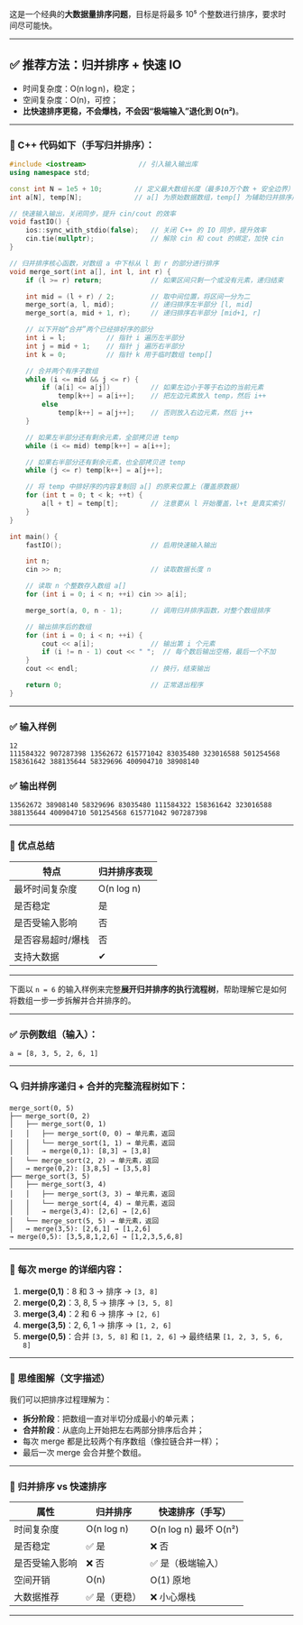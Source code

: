 这是一个经典的**大数据量排序问题**，目标是将最多 10⁵ 个整数进行排序，要求时间尽可能快。

---

## ✅ 推荐方法：**归并排序 + 快速 IO**

* 时间复杂度：O(n log n)，稳定；
* 空间复杂度：O(n)，可控；
* **比快速排序更稳，不会爆栈，不会因“极端输入”退化到 O(n²)**。

---

### 🔧 C++ 代码如下（手写归并排序）：

```cpp
#include <iostream>             // 引入输入输出库
using namespace std;

const int N = 1e5 + 10;        // 定义最大数组长度（最多10万个数 + 安全边界）
int a[N], temp[N];             // a[] 为原始数据数组，temp[] 为辅助归并排序用的临时数组

// 快速输入输出，关闭同步，提升 cin/cout 的效率
void fastIO() {
    ios::sync_with_stdio(false);   // 关闭 C++ 的 IO 同步，提升效率
    cin.tie(nullptr);              // 解除 cin 和 cout 的绑定，加快 cin
}

// 归并排序核心函数，对数组 a 中下标从 l 到 r 的部分进行排序
void merge_sort(int a[], int l, int r) {
    if (l >= r) return;            // 如果区间只剩一个或没有元素，递归结束

    int mid = (l + r) / 2;         // 取中间位置，将区间一分为二
    merge_sort(a, l, mid);         // 递归排序左半部分 [l, mid]
    merge_sort(a, mid + 1, r);     // 递归排序右半部分 [mid+1, r]

    // 以下开始“合并”两个已经排好序的部分
    int i = l;          // 指针 i 遍历左半部分
    int j = mid + 1;    // 指针 j 遍历右半部分
    int k = 0;          // 指针 k 用于临时数组 temp[]

    // 合并两个有序子数组
    while (i <= mid && j <= r) {
        if (a[i] <= a[j])          // 如果左边小于等于右边的当前元素
            temp[k++] = a[i++];    // 把左边元素放入 temp，然后 i++
        else
            temp[k++] = a[j++];    // 否则放入右边元素，然后 j++
    }

    // 如果左半部分还有剩余元素，全部拷贝进 temp
    while (i <= mid) temp[k++] = a[i++];

    // 如果右半部分还有剩余元素，也全部拷贝进 temp
    while (j <= r) temp[k++] = a[j++];

    // 将 temp 中排好序的内容复制回 a[] 的原来位置上（覆盖原数据）
    for (int t = 0; t < k; ++t) {
        a[l + t] = temp[t];        // 注意要从 l 开始覆盖，l+t 是真实索引
    }
}

int main() {
    fastIO();                      // 启用快速输入输出

    int n;
    cin >> n;                      // 读取数据长度 n

    // 读取 n 个整数存入数组 a[]
    for (int i = 0; i < n; ++i) cin >> a[i];

    merge_sort(a, 0, n - 1);       // 调用归并排序函数，对整个数组排序

    // 输出排序后的数组
    for (int i = 0; i < n; ++i) {
        cout << a[i];              // 输出第 i 个元素
        if (i != n - 1) cout << " ";  // 每个数后输出空格，最后一个不加
    }
    cout << endl;                  // 换行，结束输出

    return 0;                      // 正常退出程序
}

```

---

### ✅ 输入样例

```
12
111584322 907287398 13562672 615771042 83035480 323016588 501254568 158361642 388135644 58329696 400904710 38908140
```

### ✅ 输出样例

```
13562672 38908140 58329696 83035480 111584322 158361642 323016588 388135644 400904710 501254568 615771042 907287398
```

---

### 🚀 优点总结

| 特点        | 归并排序表现     |
| --------- | ---------- |
| 最坏时间复杂度   | O(n log n) |
| 是否稳定      | 是          |
| 是否受输入影响   | 否          |
| 是否容易超时/爆栈 | 否          |
| 支持大数据     | ✔          |

---

下面以 `n = 6` 的输入样例来完整**展开归并排序的执行流程树**，帮助理解它是如何将数组一步一步拆解并合并排序的。

---

### ✅ 示例数组（输入）：

```
a = [8, 3, 5, 2, 6, 1]
```

---

### 🔍 归并排序递归 + 合并的完整流程树如下：

```
merge_sort(0, 5)
├── merge_sort(0, 2)
│   ├── merge_sort(0, 1)
│   │   ├── merge_sort(0, 0) → 单元素，返回
│   │   └── merge_sort(1, 1) → 单元素，返回
│   │   → merge(0,1): [8,3] → [3,8]
│   └── merge_sort(2, 2) → 单元素，返回
│   → merge(0,2): [3,8,5] → [3,5,8]
├── merge_sort(3, 5)
│   ├── merge_sort(3, 4)
│   │   ├── merge_sort(3, 3) → 单元素，返回
│   │   └── merge_sort(4, 4) → 单元素，返回
│   │   → merge(3,4): [2,6] → [2,6]
│   └── merge_sort(5, 5) → 单元素，返回
│   → merge(3,5): [2,6,1] → [1,2,6]
→ merge(0,5): [3,5,8,1,2,6] → [1,2,3,5,6,8]
```

---

### 🔁 每次 merge 的详细内容：

1. **merge(0,1)**：8 和 3 → 排序 → `[3, 8]`
2. **merge(0,2)**：3, 8, 5 → 排序 → `[3, 5, 8]`
3. **merge(3,4)**：2 和 6 → 排序 → `[2, 6]`
4. **merge(3,5)**：2, 6, 1 → 排序 → `[1, 2, 6]`
5. **merge(0,5)**：合并 `[3, 5, 8]` 和 `[1, 2, 6]` → 最终结果 `[1, 2, 3, 5, 6, 8]`

---

### 🧠 思维图解（文字描述）

我们可以把排序过程理解为：

* **拆分阶段**：把数组一直对半切分成最小的单元素；
* **合并阶段**：从底向上开始把左右两部分排序后合并；
* 每次 merge 都是比较两个有序数组（像拉链合并一样）；
* 最后一次 merge 会合并整个数组。

---

### 🧩 归并排序 vs 快速排序

| 属性      | 归并排序       | 快速排序（手写）            |
| ------- | ---------- | ------------------- |
| 时间复杂度   | O(n log n) | O(n log n) 最坏 O(n²) |
| 是否稳定    | ✅ 是        | ❌ 否                 |
| 是否受输入影响 | ❌ 否        | ✅ 是（极端输入）           |
| 空间开销    | O(n)       | O(1) 原地             |
| 大数据推荐   | ✅ 是（更稳）    | ❌ 小心爆栈              |

---

